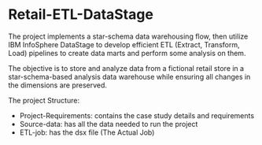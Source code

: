 # Retail-ETL-DataStage
The project implements a star-schema data warehousing flow, then utilize IBM InfoSphere DataStage to develop efficient ETL (Extract, Transform, Load) pipelines to create data marts and perform some analysis on them.

The objective is to store and analyze data from a fictional retail store in a star-schema-based analysis data warehouse while ensuring all changes in the dimensions are preserved.

The project Structure:
- Project-Requirements: contains the case study details and requirements
- Source-data: has all the data needed to run the project
- ETL-job: has the dsx file (The Actual Job)
